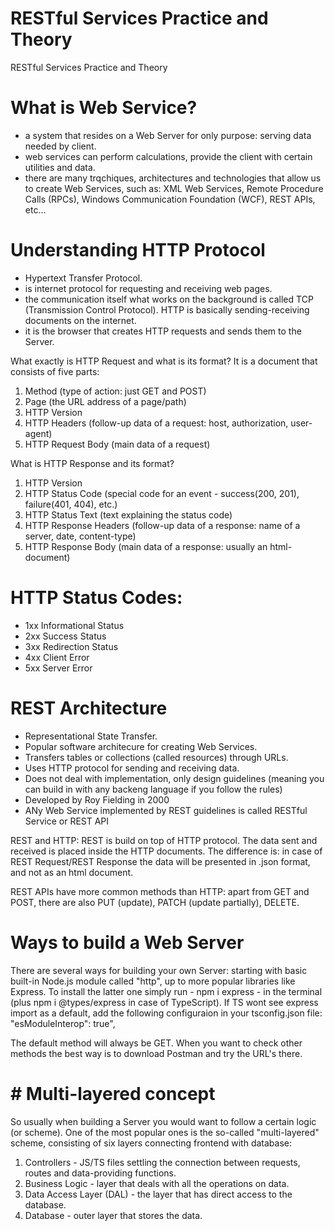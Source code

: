 # RESTful Services Practice and Theory
 RESTful Services Practice and Theory

 # What is Web Service?

 - a system that resides on a Web Server for only purpose: serving data needed by client.
 - web services can perform calculations, provide the client with certain utilities and data.
 - there are many trqchiques, architectures and technologies that allow us to create Web Services, such as: XML Web Services, Remote Procedure Calls (RPCs), Windows Communication Foundation (WCF), REST APIs, etc...

# Understanding HTTP Protocol

- Hypertext Transfer Protocol.
- is internet protocol for requesting and receiving web pages.
- the communication itself what works on the background is called TCP (Transmission Control Protocol). HTTP is basically sending-receiving documents on the internet.
- it is the browser that creates HTTP requests and sends them to the Server.

What exactly is HTTP Request and what is its format? It is a document that consists of five parts: 
1. Method (type of action: just GET and POST)
2. Page (the URL address of a page/path)
3. HTTP Version
4. HTTP Headers (follow-up data of a request: host, authorization, user-agent)
5. HTTP Request Body (main data of a request)

What is HTTP Response and its format?
1. HTTP Version 
2. HTTP Status Code (special code for an event - success(200, 201), failure(401, 404), etc.)
3. HTTP Status Text (text explaining the status code)
4. HTTP Response Headers (follow-up data of a response: name of a server, date, content-type)
5. HTTP Response Body (main data of a response: usually an html-document)

# HTTP Status Codes:
- 1xx Informational Status
- 2xx Success Status
- 3xx Redirection Status
- 4xx Client Error
- 5xx Server Error

# REST Architecture
- Representational State Transfer.
- Popular software architecure for creating Web Services.
- Transfers tables or collections (called resources) through URLs.
- Uses HTTP protocol for sending and receiving data.
- Does not deal with implementation, only design guidelines (meaning you can build in with any backeng language if you follow the rules)
- Developed by Roy Fielding in 2000
- ANy Web Service implemented by REST guidelines is called RESTful Service or REST API

REST and HTTP: REST is build on top of HTTP protocol. The data sent and received is placed inside the HTTP documents. The difference is: in case of REST Request/REST Response the data will be presented in .json format, and not as an html document.

REST APIs have more common methods than HTTP: apart from GET and POST, there are also PUT (update), PATCH (update partially), DELETE.

# Ways to build a Web Server

There are several ways for building your own Server: starting with basic built-in Node.js module called "http", up to more popular libraries like Express. To install the latter one simply run - npm i express - in the terminal (plus npm i @types/express in case of TypeScript). If TS wont see express import as a default, add the following configuraion in your tsconfig.json file:
            "esModuleInterop": true",


The default method will always be GET. When you want to check other methods the best way is to download Postman and try the URL's there.

# # Multi-layered concept

So usually when building a Server you would want to follow a certain logic (or scheme). One of the most popular ones is the so-called "multi-layered" scheme, consisting of six layers connecting frontend with database:

1. Controllers - JS/TS files settling the connection between requests, routes and data-providing functions. 
2. Business Logic - layer that deals with all the operations on data.
3. Data Access Layer (DAL) - the layer that has direct access to the database.
4. Database - outer layer that stores the data.
